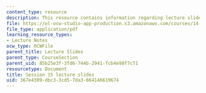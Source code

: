 ```yaml
---
content_type: resource
description: This resource contains information regarding lecture slide 15.
file: https://ol-ocw-studio-app-production.s3.amazonaws.com/courses/14-581-international-economics-i-spring-2013/367e4309dbc33cd57da3664146619674_MIT14_581S13_Lecslides15.pdf
file_type: application/pdf
learning_resource_types:
- Lecture Notes
ocw_type: OCWFile
parent_title: Lecture Slides
parent_type: CourseSection
parent_uid: 85b25e3f-3fd6-744b-2941-fcb4e98f7c71
resourcetype: Document
title: Session 15 lecture slides
uid: 367e4309-dbc3-3cd5-7da3-664146619674
---
```

